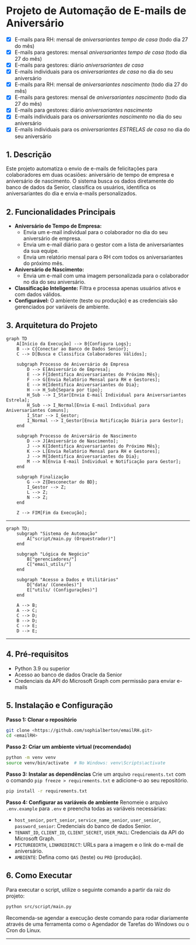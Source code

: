 # Projeto de Automação de E-mails de Aniversário
- [x] E-mails para RH: mensal de *aniversariantes tempo de casa* (todo dia 27 do mês)
- [x] E-mails para gestores: mensal *aniversariantes tempo de casa* (todo dia 27 do mês)
- [x] E-mails para gestores: diário *aniversariantes de casa*
- [x] E-mails individuais para os *aniversariantes de casa* no dia do seu aniversário
- [x] E-mails para RH: mensal de *aniversariantes nascimento* (todo dia 27 do mês)
- [x] E-mails para gestores: mensal de *aniversariantes nascimento* (todo dia 27 do mês)
- [x] E-mails para gestores: diário *aniversariantes nascimento*
- [x] E-mails individuais para os *aniversariantes nascimento* no dia do seu aniversário
- [x] E-mails individuais para os *aniversariantes ESTRELAS de casa* no dia do seu aniversário

## 1. Descrição
Este projeto automatiza o envio de e-mails de felicitações para colaboradores em duas ocasiões: aniversário de tempo de empresa e aniversário de nascimento. O sistema busca os dados diretamente do banco de dados da Senior, classifica os usuários, identifica os aniversariantes do dia e envia e-mails personalizados.

## 2. Funcionalidades Principais
-   **Aniversário de Tempo de Empresa:**
    -   Envia um e-mail individual para o colaborador no dia do seu aniversário de empresa.
    -   Envia um e-mail diário para o gestor com a lista de aniversariantes da sua equipe.
    -   Envia um relatório mensal para o RH com todos os aniversariantes do próximo mês.
-   **Aniversário de Nascimento:**
    -   Envia um e-mail com uma imagem personalizada para o colaborador no dia do seu aniversário.
-   **Classificação Inteligente:** Filtra e processa apenas usuários ativos e com dados válidos.
-   **Configurável:** O ambiente (teste ou produção) e as credenciais são gerenciados por variáveis de ambiente.

## 3. Arquitetura do Projeto

```mermaid
graph TD
    A[Início da Execução] --> B{Configura Logs};
    B --> C{Conectar ao Banco de Dados Senior};
    C --> D[Busca e Classifica Colaboradores Válidos];

    subgraph Processo de Aniversário de Empresa
        D --> E[Aniversário de Empresa];
        E --> F{Identifica Aniversariantes do Próximo Mês};
        F --> G[Envia Relatório Mensal para RH e Gestores];
        E --> H{Identifica Aniversariantes do Dia};
        H --> H_Sub{Separa por tipo};
        H_Sub --> I_Star[Envia E-mail Individual para Aniversariantes Estrela];
        H_Sub --> I_Normal[Envia E-mail Individual para Aniversariantes Comuns];
        I_Star --> I_Gestor;
        I_Normal --> I_Gestor[Envia Notificação Diária para Gestor];
    end

    subgraph Processo de Aniversário de Nascimento
        D --> J[Aniversário de Nascimento];
        J --> K{Identifica Aniversariantes do Próximo Mês};
        K --> L[Envia Relatório Mensal para RH e Gestores];
        J --> M{Identifica Aniversariantes do Dia};
        M --> N[Envia E-mail Individual e Notificação para Gestor];
    end

    subgraph Finalização
        G --> Z{Desconectar do BD};
        I_Gestor --> Z;
        L --> Z;
        N --> Z;
    end

    Z --> FIM[Fim da Execução];
```
---
```mermaid
graph TD;
    subgraph "Sistema de Automação"
        A["script/main.py (Orquestrador)"]
    end

    subgraph "Lógica de Negócio"
        B["gerenciadores/"]
        C["email_utils/"]
    end

    subgraph "Acesso a Dados e Utilitários"
        D["data/ (Conexões)"]
        E["utils/ (Configurações)"]
    end

    A --> B;
    A --> C;
    C --> D;
    B --> D;
    C --> E;
    D --> E;
```

---
## 4. Pré-requisitos
-   Python 3.9 ou superior
-   Acesso ao banco de dados Oracle da Senior
-   Credenciais da API do Microsoft Graph com permissão para enviar e-mails

## 5. Instalação e Configuração
**Passo 1: Clonar o repositório**
```bash
git clone <https://github.com/sophialberton/emailRH.git>
cd <emailRH>
```

**Passo 2: Criar um ambiente virtual (recomendado)**
```bash
python -m venv venv
source venv/bin/activate  # No Windows: venv\Scripts\activate
```

**Passo 3: Instalar as dependências**
Crie um arquivo `requirements.txt` com o comando `pip freeze > requirements.txt` e adicione-o ao seu repositório.
```bash
pip install -r requirements.txt
```

**Passo 4: Configurar as variáveis de ambiente**
Renomeie o arquivo `.env.example` para `.env` e preencha todas as variáveis necessárias:

-   `host_senior`, `port_senior`, `service_name_senior`, `user_senior`, `password_senior`: Credenciais do banco de dados Senior.
-   `TENANT_ID`, `CLIENT_ID`, `CLIENT_SECRET`, `USER_MAIL`: Credenciais da API do Microsoft Graph.
-   `PICTUREBIRTH`, `LINKREDIRECT`: URLs para a imagem e o link do e-mail de aniversário.
-   `AMBIENTE`: Defina como `QAS` (teste) ou `PRD` (produção).

## 6. Como Executar
Para executar o script, utilize o seguinte comando a partir da raiz do projeto:

```bash
python src/script/main.py
```

Recomenda-se agendar a execução deste comando para rodar diariamente através de uma ferramenta como o Agendador de Tarefas do Windows ou o Cron do Linux.

---
